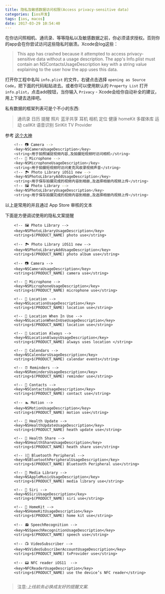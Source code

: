 ```yaml
---
title: 隐私及敏感数据访问权限(Access privacy-sensitive data)  
categories: [ios开发]
tags: [ios, macos]
date: 2017-03-29 10:54:40
---
```




在你访问照相机、通讯录、等等隐私以及敏感数据之前，你必须请求授权。否则你的app会在你尝试访问这些隐私时崩溃。Xcode会log这些：
> This app has crashed because it attempted to access privacy-sensitive data without a usage description. The app's Info.plist must contain an NSContactsUsageDescription key with a string value explaining to the user how the app uses this data.

打开你工程中名叫 `info.plist` 的文件，右键点击选择 `opening as Source Code`，把下面的代码粘贴进去。或者你可以使用默认的 `Property List` 打开 `info.plist`，点击add按钮，当你输入 `Privacy` - Xcode会给你自动补全的建议，用上下键去选择吧。

私有数据的框架列表可是个不小的东西:  
> 通讯录 日历 提醒 照片 蓝牙共享 耳机 相机 定位 健康 homeKit 多媒体库 运动 callKit 语音识别 SiriKit TV Provider

参考 [这个大神](https://github.com/ChenYilong/iOS10AdaptationTips)

``` sh
	<!-- 📷 Camera -->
	<key>NSCameraUsageDescription</key>
	<string>用于拍照捕捉视频内容,及拍摄短视频时访问相机</string>
	<!-- 🎤 Microphone -->
	<key>NSMicrophoneUsageDescription</key>
	<string>用于拍摄短视频时访问麦克风收录视频声音</string>
	<!-- 🏞 Photo Library iOS11 new -->
	<key>NSPhotoLibraryAddUsageDescription</key>
	<string>用于保存拍摄完成的视频内容到相册,及选择相册内视频上传</string>
	<!-- 🖼 Photo Library -->
	<key>NSPhotoLibraryUsageDescription</key>
	<string>用于保存拍摄完成的视频内容到相册,及选择相册内视频上传</string> 

```
以上是常用的并且通过 App Store 审核的文本

下面是方便调试使用的隐私文案提醒

``` objc
    <!-- 🖼 Photo Library -->
    <key>NSPhotoLibraryUsageDescription</key>
    <string>$(PRODUCT_NAME) photo use</string>
    
    <!-- 🏞 Photo Library iOS11 new -->
    <key>NSPhotoLibraryAddUsageDescription</key>
    <string>$(PRODUCT_NAME) photo album use</string>

    <!-- 📷 Camera -->
    <key>NSCameraUsageDescription</key>
    <string>$(PRODUCT_NAME) camera use</string>

    <!-- 🎤 Microphone -->
    <key>NSMicrophoneUsageDescription</key>
    <string>$(PRODUCT_NAME) microphone use</string>

    <!-- 📍 Location -->
    <key>NSLocationUsageDescription</key>
    <string>$(PRODUCT_NAME) location use</string>

    <!-- 📍 Location When In Use -->
    <key>NSLocationWhenInUseUsageDescription</key>
    <string>$(PRODUCT_NAME) location use</string>

    <!-- 📍 Location Always -->
    <key>NSLocationAlwaysUsageDescription</key>
    <string>$(PRODUCT_NAME) always uses location </string>

    <!-- 📆 Calendars -->
    <key>NSCalendarsUsageDescription</key>
    <string>$(PRODUCT_NAME) calendar events</string>

    <!-- ⏰ Reminders -->
    <key>NSRemindersUsageDescription</key>
    <string>$(PRODUCT_NAME) reminder use</string>

    <!-- 📒 Contacts -->
    <key>NSContactsUsageDescription</key>
    <string>$(PRODUCT_NAME) contact use</string>

    <!-- 🏊 Motion -->
    <key>NSMotionUsageDescription</key>
    <string>$(PRODUCT_NAME) motion use</string>

    <!-- 💊 Health Update -->
    <key>NSHealthUpdateUsageDescription</key>
    <string>$(PRODUCT_NAME) heath update use</string>

    <!-- 💊 Health Share -->
    <key>NSHealthShareUsageDescription</key>
    <string>$(PRODUCT_NAME) heath share use</string>

    <!-- ᛒ🔵 Bluetooth Peripheral -->
    <key>NSBluetoothPeripheralUsageDescription</key>
    <string>$(PRODUCT_NAME) Bluetooth Peripheral use</string>

    <!-- 🎵 Media Library -->
    <key>NSAppleMusicUsageDescription</key>
    <string>$(PRODUCT_NAME) media library use</string>

    <!-- 📱 Siri -->
    <key>NSSiriUsageDescription</key>
    <string>$(PRODUCT_NAME) siri use</string>

    <!-- 🏡 HomeKit -->
    <key>NSHomeKitUsageDescription</key>
    <string>$(PRODUCT_NAME) home kit use</string>

    <!-- 📻 SpeechRecognition -->
    <key>NSSpeechRecognitionUsageDescription</key>
    <string>$(PRODUCT_NAME) speech use</string>

    <!-- 📺 VideoSubscriber -->
    <key>NSVideoSubscriberAccountUsageDescription</key>
    <string>$(PRODUCT_NAME) tvProvider use</string>
    
    <!-- 📟 NFC reader iOS11  -->
    <key>NFCReaderUsageDescription</key>
    <string>$(PRODUCT_NAME) use the device’s NFC reader</string>
    
```

> 注意:_上线前务必换成友好的提醒文案._